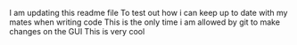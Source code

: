 I am updating this readme file
To test out how i can keep up to date with my mates when writing code
This is the only time i am allowed by git to make changes on the GUI
This is very cool
